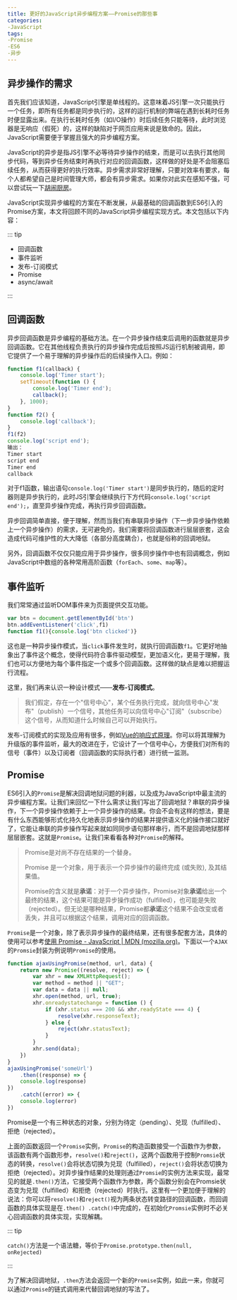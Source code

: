 ```yaml
---
title: 更好的JavaScript异步编程方案——Promise的那些事
categories:
-JavaScript
tags:
-Promise
-ES6
-异步
---
```


## 异步操作的需求

首先我们应该知道，JavaScript引擎是单线程的。这意味着JS引擎一次只能执行一个任务，即所有任务都是同步执行的，这样的运行机制的弊端在遇到长耗时任务时便显露出来。在执行长耗时任务（如I/O操作）时后续任务只能等待，此时浏览器是无响应（假死）的，这样的缺陷对于网页应用来说是致命的。因此，JavaScript需要便于掌握且强大的异步编程方案。

JavaScript的异步是指JS引擎不必等待异步操作的结束，而是可以去执行其他同步代码，等到异步任务结束时再执行对应的回调函数，这样做的好处是不会阻塞后续任务，从而获得更好的执行效率。异步需求非常好理解，只要对效率有要求，每个人都希望自己是时间管理大师，都会有异步需求。如果你对此实在感知不强，可以尝试玩一下[胡闹厨房](https://store.steampowered.com/app/448510/Overcooked/)。

JavaScript实现异步编程的方案在不断发展，从最基础的回调函数到ES6引入的Promise方案，本文将回顾不同的JavaScript异步编程实现方式。本文包括以下内容：

::: tip

- 回调函数
- 事件监听
- 发布-订阅模式
- Promise
- async/await

:::

## 回调函数

异步回调函数是异步编程的基础方法。在一个异步操作结束后调用的函数就是异步回调函数。它在其他线程负责执行的异步操作完成后按照JS运行机制被调用，即它提供了一个易于理解的异步操作后的后续操作入口。例如：

```js
function f1(callback) {
    console.log('Timer start');
    setTimeout(function () {
        console.log('Timer end');
        callback();
    }, 1000);
}
function f2() {
    console.log('callback');
}
f1(f2)
console.log('script end');
输出：
Timer start
script end
Timer end
callback
```

对于f1函数，输出语句`console.log('Timer start')`是同步执行的，随后的定时器则是异步执行的，此时JS引擎会继续执行下方代码`console.log('script end');`，直至异步操作完成，再执行异步回调函数。

异步回调简单直接，便于理解，然而当我们有串联异步操作（下一步异步操作依赖上一个异步操作）的需求，无可避免的，我们需要将回调函数进行层层嵌套，这会造成代码可维护性的大大降低（各部分高度耦合），也就是俗称的回调地狱。

另外，回调函数不仅仅只能应用于异步操作，很多同步操作中也有回调概念，例如JavaScript中数组的各种常用高阶函数（`forEach`、`some`、`map`等）。

## 事件监听

我们常常通过监听DOM事件来为页面提供交互功能。

```js
var btn = document.getElementById('btn')
btn.addEventListener('click',f1)
function f1(){console.log('btn clicked')}
```

这也是一种异步操作模式，当`click`事件发生时，就执行回调函数`f1`。它更好地抽象出了事件这个概念，使得代码符合事件驱动模型，更加语义化，更易于理解，我们也可以方便地为每个事件指定一个或多个回调函数。这样做的缺点是难以把握运行流程。

这里，我们再来认识一种设计模式——**发布-订阅模式**。

> 我们假定，存在一个"信号中心"，某个任务执行完成，就向信号中心"发布"（publish）一个信号，其他任务可以向信号中心"订阅"（subscribe）这个信号，从而知道什么时候自己可以开始执行。

发布-订阅模式的实现及应用有很多，例如[Vue的响应式原理](https://vue-js.com/learn-vue/reactive/#_1-前言)。你可以将其理解为升级版的事件监听，最大的改进在于，它设计了一个信号中心，方便我们对所有的信号（事件）以及订阅者（回调函数的实际执行者）进行统一监测。

## Promise

ES6引入的`Promise`是解决回调地狱问题的利器，以及成为JavaScript中最主流的异步编程方案。让我们来回忆一下什么需求让我们写出了回调地狱？串联的异步操作，下一个异步操作依赖于上一个异步操作的结果。你会不会有这样的想法，要是有什么东西能够形式化持久化地表示异步操作的结果并提供语义化的操作接口就好了，它能让串联的异步操作写起来就如同同步语句那样串行，而不是回调地狱那样层层嵌套。这就是`Promise`。让我们来看看各种对`Promise`的解释。

> Promise是对尚不存在结果的一个替身。
>
> Promise 是一个对象，用于表示一个异步操作的最终完成 (或失败), 及其结果值。
>
> Promise的含义就是**承诺**：对于一个异步操作，Promise对象**承诺**给出一个最终的结果，这个结果可能是异步操作成功（fulfilled），也可能是失败（rejected）。但无论是哪种结果，Promise都**承诺**这个结果不会改变或者丢失，并且可以根据这个结果，调用对应的回调函数。

`Promise`是一个对象，除了表示异步操作的最终结果，还有很多配套方法，具体的使用可以参考[使用 Promise - JavaScript | MDN (mozilla.org)](https://developer.mozilla.org/zh-CN/docs/Web/JavaScript/Guide/Using_promises)。下面以一个`AJAX`的`Promsie`封装为例说明`Promise`的使用。

```js
function ajaxUsingPromise(method, url, data) {
    return new Promise((resolve, reject) => {
        var xhr = new XMLHttpRequest();
        var method = method || "GET";
        var data = data || null;
        xhr.open(method, url, true);
        xhr.onreadystatechange = function () {
            if (xhr.status === 200 && xhr.readyState === 4) {
                resolve(xhr.responseText);
            } else {
                reject(xhr.statusText);
            }
        }
        xhr.send(data);
    })
}
ajaxUsingPromise('someUrl')
    .then((response) => {
    console.log(response)
})
    .catch((error) => {
    console.log(error)
})
```

Promise是一个有三种状态的对象，分别为待定（pending）、兑现（fulfilled）、拒绝（rejected）。

上面的函数返回一个`Promise`实例，`Promise`的构造函数接受一个函数作为参数，该函数有两个函数形参，`resolve()`和`reject()`，这两个函数用于控制`Promsie`状态的转换，`resolve()`会将状态切换为兑现（fulfilled），`reject()`会将状态切换为拒绝（rejected）。对异步操作结果的处理则通过`Promsie`的实例方法来实现，最常见的就是`.then()`方法，它接受两个函数作为参数，两个函数分别会在Promsie状态变为兑现（fulfilled）和拒绝（rejected）时执行。这里有一个更加便于理解的说法：你可以将`resolve()`和`reject()`视为两条状态转变路径的回调函数，而回调函数的具体实现是在`.then() .catch()`中完成的，在初始化`Promsie`实例时不必关心回调函数的具体实现，实现解耦。

::: tip

`catch()`方法是一个语法糖，等价于`Promise.prototype.then(null, onRejected)`

:::

为了解决回调地狱，`.then`方法会返回一个新的`Promise`实例，如此一来，你就可以通过`Promise`的链式调用来代替回调地狱的写法了。